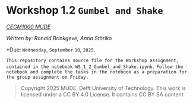 # Workshop 1.2 `Gumbel and Shake`

*[CEGM1000 MUDE](http://mude.citg.tudelft.nl/)*

*Written by: Ronald Brinkgeve, Anna Störiko*

*Due: `Wednesday`, `September` `10`, `2025`.

`This repository contains source file for the Workshop assignment, contained in the notebook WS_1_2_Gumbel_and_Shake.ipynb.`
`Follow the notebook and complete the tasks in the notebook as a preparation for the group assignment on Friday.`

> Copyright 2025 MUDE, Delft University of Technology. This work is licensed under a CC BY 4.0 License. It contains CC BY SA content
